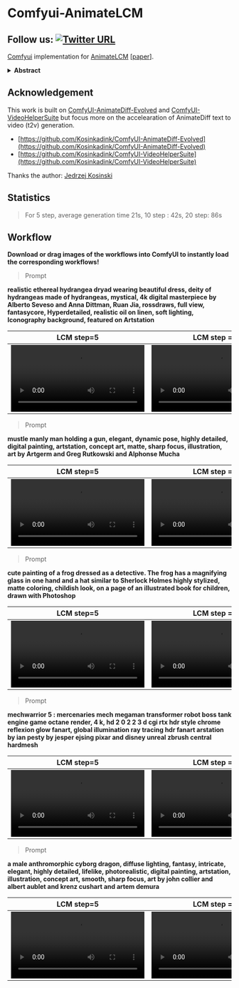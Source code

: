 # Comfyui-AnimateLCM

## Follow us: [![Twitter URL](https://img.shields.io/twitter/url/https/twitter.com/dezi_labs.svg?style=social&label=Follow%20%40Dezi%20AI)](https://twitter.com/dezi_labs)



[Comfyui](https://github.com/comfyanonymous/ComfyUI) implementation for [AnimateLCM](https://animatelcm.github.io/) [[paper](https://arxiv.org/abs/2402.00769)].




<details>
<summary><b>Abstract</b></summary>
Video diffusion models has been gaining increasing attention for its ability to produce videos that are both coherent and of high fidelity. However, the iterative denoising process makes it computationally intensive and time-consuming, thus limiting its applications. Inspired by the Consistency Model (CM) that distills pretrained image diffusion models to accelerate the sampling with minimal steps and its successful extension Latent Consistency Model (LCM) on conditional image generation, we propose AnimateLCM, allowing for high-fidelity video generation within minimal steps. Instead of directly conducting consistency learning on the raw video dataset, we propose a decoupled consistency learning strategy that decouples the distillation of image generation priors and motion generation priors, which improves the training efficiency and enhance the generation visual quality. Additionally, to enable the combination of plug-and-play adapters in stable diffusion community to achieve various functions (e.g., ControlNet for controllable generation). we propose an efficient strategy to adapt existing adapters to our distilled text-conditioned video consistency model or train adapters from scratch without harming the sampling speed. We validate the proposed strategy in image-conditioned video generation and layout-conditioned video generation, all achieving top-performing results. Experimental results validate the effectiveness of our proposed method. Code and weights will be made public. More details are available at this https URL.
</details>

## Acknowledgement

This work is built on [ComfyUI-AnimateDiff-Evolved](https://github.com/Kosinkadink/ComfyUI-AnimateDiff-Evolved) and [ComfyUI-VideoHelperSuite](https://github.com/Kosinkadink/ComfyUI-VideoHelperSuite) but focus more on the accelearation of AnimateDiff text to video (t2v) generation.

- [https://github.com/Kosinkadink/ComfyUI-AnimateDiff-Evolved](https://github.com/Kosinkadink/ComfyUI-AnimateDiff-Evolved)
- [https://github.com/Kosinkadink/ComfyUI-VideoHelperSuite](https://github.com/Kosinkadink/ComfyUI-VideoHelperSuite)

Thanks the author: [Jedrzej Kosinski](https://github.com/Kosinkadink)

## Statistics

> For 5 step, average generation time 21s, 10 step : 42s, 20 step: 86s

## Workflow

<b>Download or drag images of the workflows into ComfyUI to instantly load the corresponding workflows!</b>


> Prompt
<b>
realistic ethereal hydrangea dryad wearing beautiful dress, deity of hydrangeas made of hydrangeas, mystical, 4k digital masterpiece by Alberto Seveso and Anna Dittman, Ruan Jia, rossdraws, full view, fantasycore, Hyperdetailed, realistic oil on linen, soft lighting, Iconography background, featured on Artstation
</b>

| LCM step=5                                                   | LCM step = 10                                                |  LCM step = 20    |
| ------------------------------------------------------------ | ------------------------------------------------------------ | ---- |
| <video src="https://github.com/dezi-ai/ComfyUI-AnimateLCM/assets/154349745/6bf0fefa-7deb-4811-8339-13e156320cc4"> | <video src="https://github.com/dezi-ai/ComfyUI-AnimateLCM/assets/154349745/b1649f7a-36fb-44c2-827c-68661faf52a4"> |   <video src="https://github.com/dezi-ai/ComfyUI-AnimateLCM/assets/154349745/8e0c0cf3-acdd-4102-83cd-588c2f6a4202">    |


> Prompt
<b>
mustle manly man holding a gun, elegant, dynamic pose, highly detailed, digital painting, artstation, concept art, matte, sharp focus, illustration, art by Artgerm and Greg Rutkowski and Alphonse Mucha
</b>

| LCM step=5                                                   | LCM step = 10                                                |  LCM step = 20    |
| ------------------------------------------------------------ | ------------------------------------------------------------ | ---- |
| <video src="https://github.com/dezi-ai/ComfyUI-AnimateLCM/assets/154349745/0c509955-a702-4c76-97c5-bd382cdfed55"> | <video src="https://github.com/dezi-ai/ComfyUI-AnimateLCM/assets/154349745/f69344fc-95f4-4284-966e-5ec94ac51fe3"> |   <video src="https://github.com/dezi-ai/ComfyUI-AnimateLCM/assets/154349745/44fdfe1f-2af2-4130-815a-88c326f35bee">    |


> Prompt
<b>
cute painting of a frog dressed as a detective. The frog has a magnifying glass in one hand and a hat similar to Sherlock Holmes highly stylized, matte coloring, childish look, on a page of an illustrated book for children, drawn with Photoshop
</b>


| LCM step=5                                                   | LCM step = 10                                                |  LCM step = 20    |
| ------------------------------------------------------------ | ------------------------------------------------------------ | ---- |
| <video src="https://github.com/dezi-ai/ComfyUI-AnimateLCM/assets/154349745/965ba56e-bb5a-4130-ae54-e1c84601dced"> | <video src="https://github.com/dezi-ai/ComfyUI-AnimateLCM/assets/154349745/37a46067-f0a9-46b7-ad1e-ca77cb72956f"> |   <video src="https://github.com/dezi-ai/ComfyUI-AnimateLCM/assets/154349745/59fdcd2f-3fbe-44cd-ae7c-7fa86aa65f47">    |






> Prompt
<b>
mechwarrior 5 : mercenaries mech megaman transformer robot boss tank engine game octane render, 4 k, hd 2 0 2 2 3 d cgi rtx hdr style chrome reflexion glow fanart, global illumination ray tracing hdr fanart arstation by ian pesty by jesper ejsing pixar and disney unreal zbrush central hardmesh
</b>




| LCM step=5                                                   | LCM step = 10                                                |  LCM step = 20    |
| ------------------------------------------------------------ | ------------------------------------------------------------ | ---- |
| <video src="https://github.com/dezi-ai/ComfyUI-AnimateLCM/assets/154349745/8f525ec3-0152-49e5-ac5e-c57d60b38db0"> | <video src="https://github.com/dezi-ai/ComfyUI-AnimateLCM/assets/154349745/250c9165-c625-4666-a5e4-ec84c7b72ac9"> |   <video src="https://github.com/dezi-ai/ComfyUI-AnimateLCM/assets/154349745/c9eb3afc-d032-4a68-838a-8352568dcf09">    |





> Prompt
<b>
a male anthromorphic cyborg dragon, diffuse lighting, fantasy, intricate, elegant, highly detailed, lifelike, photorealistic, digital painting, artstation, illustration, concept art, smooth, sharp focus, art by john collier and albert aublet and krenz cushart and artem demura
</b>

| LCM step=5                                                   | LCM step = 10                                                |  LCM step = 20    |
| ------------------------------------------------------------ | ------------------------------------------------------------ | ---- |
| <video src="https://github.com/dezi-ai/ComfyUI-AnimateLCM/assets/154349745/984a321c-cf62-482a-a0f5-40d692d29cb5"> | <video src="https://github.com/dezi-ai/ComfyUI-AnimateLCM/assets/154349745/dc1219eb-2d5b-45c8-8e8e-7cde96e663d8"> |   <video src="https://github.com/dezi-ai/ComfyUI-AnimateLCM/assets/154349745/71829b4c-c143-4a14-b841-635d111a4be7">    |






































